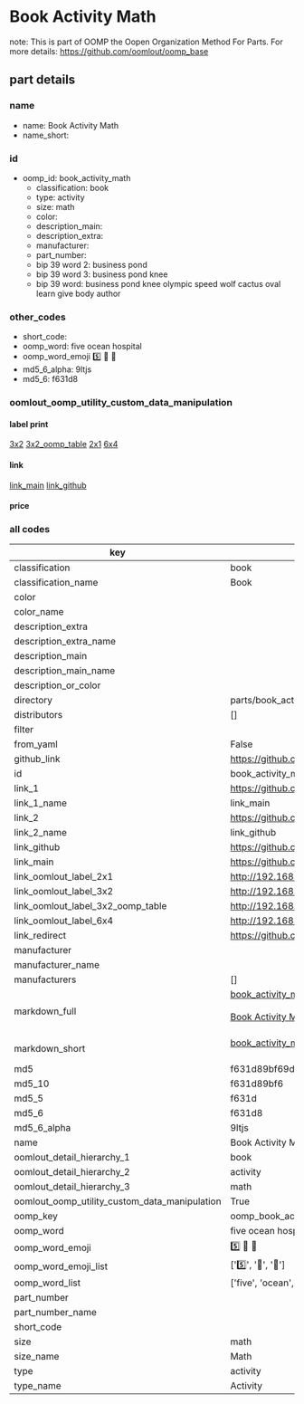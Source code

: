 # Book Activity Math  

note: This is part of OOMP the Oopen Organization Method For Parts. For more details: https://github.com/oomlout/oomp_base

##  part details
  







### name
* name: Book Activity Math
* name_short: 
### id
* oomp_id: book_activity_math
  * classification: book
  * type: activity
  * size: math
  * color: 
  * description_main: 
  * description_extra: 
  * manufacturer: 
  * part_number: 
  * bip 39 word 2: business pond
  * bip 39 word 3: business pond knee
  * bip 39 word: business pond knee olympic speed wolf cactus oval learn give body author

### other_codes
* short_code: 
* oomp_word: five ocean hospital
* oomp_word_emoji :five: :ocean: :hospital:
* md5_6_alpha: 9ltjs
* md5_6: f631d8






### oomlout_oomp_utility_custom_data_manipulation
#### label print
[3x2](http://192.168.1.245:1112/?label=oomp%209ltjs)
[3x2_oomp_table](http://192.168.1.108:1112/?label=oomp%209ltjs)
[2x1](http://192.168.1.242:1112/?label=oomp%209ltjs)
[6x4](http://192.168.1.55:1112/?label=oomp%209ltjs)    

#### link

[link_main](https://github.com/oomlout/oomlout_oomp_version_1_messy/tree/main/parts/book_activity_math) [link_github](https://github.com/oomlout/oomlout_oomp_version_1_messy/tree/main/parts/book_activity_math)                             

#### price







### all codes 
| key | value |  
| --- | --- |  
| classification | book |  
| classification_name | Book |  
| color |  |  
| color_name |  |  
| description_extra |  |  
| description_extra_name |  |  
| description_main |  |  
| description_main_name |  |  
| description_or_color |   |  
| directory | parts/book_activity_math |  
| distributors | [] |  
| filter |  |  
| from_yaml | False |  
| github_link | https://github.com/oomlout/oomlout_oomp_part_src/tree/main/parts/book_activity_math |  
| id | book_activity_math |  
| link_1 | https://github.com/oomlout/oomlout_oomp_version_1_messy/tree/main/parts/book_activity_math |  
| link_1_name | link_main |  
| link_2 | https://github.com/oomlout/oomlout_oomp_version_1_messy/tree/main/parts/book_activity_math |  
| link_2_name | link_github |  
| link_github | https://github.com/oomlout/oomlout_oomp_version_1_messy/tree/main/parts/book_activity_math |  
| link_main | https://github.com/oomlout/oomlout_oomp_version_1_messy/tree/main/parts/book_activity_math |  
| link_oomlout_label_2x1 | http://192.168.1.242:1112/?label=oomp%209ltjs |  
| link_oomlout_label_3x2 | http://192.168.1.245:1112/?label=oomp%209ltjs |  
| link_oomlout_label_3x2_oomp_table | http://192.168.1.108:1112/?label=oomp%209ltjs |  
| link_oomlout_label_6x4 | http://192.168.1.55:1112/?label=oomp%209ltjs |  
| link_redirect | https://github.com/oomlout/oomlout_oomp_version_1_messy/tree/main/parts/book_activity_math |  
| manufacturer |  |  
| manufacturer_name |  |  
| manufacturers | [] |  
| markdown_full | [book_activity_math](none)<br>[](none)<br>[Book Activity Math](none)<br><br> |  
| markdown_short | [book_activity_math](none)<br><br> |  
| md5 | f631d89bf69da403f36889a4f729f0f8 |  
| md5_10 | f631d89bf6 |  
| md5_5 | f631d |  
| md5_6 | f631d8 |  
| md5_6_alpha | 9ltjs |  
| name | Book Activity Math |  
| oomlout_detail_hierarchy_1 | book |  
| oomlout_detail_hierarchy_2 | activity |  
| oomlout_detail_hierarchy_3 | math |  
| oomlout_oomp_utility_custom_data_manipulation | True |  
| oomp_key | oomp_book_activity_math |  
| oomp_word | five ocean hospital |  
| oomp_word_emoji | :five: :ocean: :hospital: |  
| oomp_word_emoji_list | [':five:', ':ocean:', ':hospital:'] |  
| oomp_word_list | ['five', 'ocean', 'hospital'] |  
| part_number |  |  
| part_number_name |  |  
| short_code |  |  
| size | math |  
| size_name | Math |  
| type | activity |  
| type_name | Activity |  
